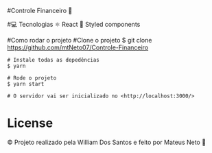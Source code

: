 #Controle Financeiro 💸 

#💻 Tecnologias
  ⚛️ React
💅 Styled components

#Como rodar o projeto
#Clone o projeto
    $ git clone https://github.com/mtNeto07/Controle-Financeiro

    # Instale todas as depedências
    $ yarn

    # Rode o projeto
    $ yarn start

    # O servidor vai ser inicializado no <http://localhost:3000/>
    
# License

© Projeto realizado pela William Dos Santos e feito por Mateus Neto 🤝
